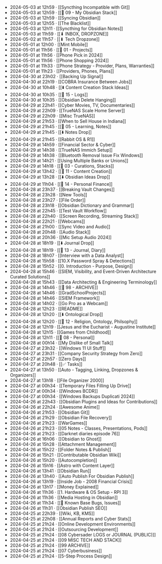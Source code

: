 - 2024-05-03 at 12h59 · [[Syncthing Incompatible with Git]]
- 2024-05-03 at 12h59 · [[📁 09 - My Obsidian Stack]]
- 2024-05-03 at 12h59 · [[Syncing Obsidian]]
- 2024-05-03 at 12h55 · [[The Blacklist]]
- 2024-05-03 at 12h11 · [[Syncthing for Obsidian Notes]]
- 2024-05-03 at 11h59 · [[⬇ INBOX, DROPZONE]]
- 2024-05-02 at 11h57 · [[⬇ Tech Dropzone]]
- 2024-05-01 at 12h00 · [[Mint Mobile]]
- 2024-05-01 at 11h56 · [[📁 01 - Projects]]
- 2024-05-01 at 11h56 · [[Phone Pick in 2024]]
- 2024-05-01 at 11h56 · [[Phone Shopping 2024]]
- 2024-05-01 at 11h33 · [[Phone Strategy - Provider, Plans, Warranties]]
- 2024-05-01 at 11h23 · [[Providers, Phones, Plans]]
- 2024-04-30 at 23h02 · [[Backing Up Signal]]
- 2024-04-30 at 22h19 · [[COBRA Insurance Between Jobs]]
- 2024-04-30 at 10h48 · [[⬇️ Content Creation Stack Ideas]]
- 2024-04-30 at 10h35 · [[📁 15 - Logs]]
- 2024-04-30 at 10h35 · [[Obsidian Delete Hanging]]
- 2024-04-29 at 22h41 · [[Cyber Movies, TV, Documentaries]]
- 2024-04-29 at 22h09 · [[TrueNAS Scale Home Server]]
- 2024-04-29 at 22h09 · [[Misc TrueNAS]]
- 2024-04-29 at 21h53 · [[When to Sell House in Indiana]]
- 2024-04-29 at 21h45 · [[📁 05 - Learning, Notes]]
- 2024-04-29 at 21h45 · [[⬇️ Notes Drop]]
- 2024-04-29 at 21h45 · [[Rabbit OS & R1]]
- 2024-04-29 at 14h59 · [[Financial Sector & Cyber]]
- 2024-04-29 at 14h38 · [[TrueNAS Immich Setup]]
- 2024-04-29 at 14h38 · [[Bluetooth Removal Issue Fix Windows]]
- 2024-04-29 at 14h21 · [[Using Multiple Banks or Unions]]
- 2024-04-29 at 14h18 · [[📁 03 - Curations, Stacks]]
- 2024-04-29 at 13h42 · [[📁 11 - Content Creation]]
- 2024-04-29 at 13h28 · [[⬇️ Obsidian Ideas Drop]]
- 2024-04-29 at 11h04 · [[📁 14 - Personal Finance]]
- 2024-04-28 at 23h37 · [[Breaking Vault Changes]]
- 2024-04-28 at 23h28 · [[New Tools]]
- 2024-04-28 at 23h27 · [[File Order]]
- 2024-04-28 at 23h18 · [[Obsidian Dictionary and Grammar]]
- 2024-04-28 at 22h45 · [[Test Vault Workflow]]
- 2024-04-28 at 22h40 · [[Screen Recording, Streaming Stack]]
- 2024-04-28 at 22h21 · [[Webcams]]
- 2024-04-28 at 21h00 · [[Sync Video and Audio]]
- 2024-04-28 at 20h48 · [[Audio Stack]]
- 2024-04-28 at 20h36 · [[Mic Setup Audio 2024]]
- 2024-04-28 at 18h19 · [[⬇️ Journal Drop]]
- 2024-04-28 at 18h19 · [[📁 13 - Journal, Diary]]
- 2024-04-28 at 18h07 · [[Interview with a Data Analyst]]
- 2024-04-28 at 15h58 · [[10.X Password Spray & Detections]]
- 2024-04-28 at 15h52 · [[0. Introduction - Purpose, Design]]
- 2024-04-28 at 15h46 · [[SIEM, Visibility, and Event-Driven Architecture Curated Solutions]]
- 2024-04-28 at 15h43 · [[Data Architecting & Engineering Terminology]]
- 2024-04-28 at 14h46 · [[📁 98 - ARCHIVE]]
- 2024-04-28 at 14h46 · [[GradSchoolProjects]]
- 2024-04-28 at 14h46 · [[SIEM Framework]]
- 2024-04-28 at 14h02 · [[Go Pro as a Webcam]]
- 2024-04-28 at 12h23 · [[README]]
- 2024-04-28 at 12h20 · [[⬇️ Ontological Drop]]
- 2024-04-28 at 12h20 · [[📁 12 - Religion, Ontology, Philsophy]]
- 2024-04-28 at 12h19 · [[Jesus and the Eucharist - Augustine Institute]]
- 2024-04-28 at 12h15 · [[Games from Childhood]]
- 2024-04-28 at 12h11 · [[📁 08 - Personal]]
- 2024-04-28 at 00h14 · [[My Dislike of Small Talk]]
- 2024-04-27 at 23h32 · [[Windows 11 UI Stuff]]
- 2024-04-27 at 23h31 · [[Company Security Strategy from Zero]]
- 2024-04-27 at 22h57 · [[Zero Days]]
- 2024-04-27 at 20h48 · [[✅ Tasks]]
- 2024-04-27 at 13h50 · [[Auto - Tagging, Linking, Dropzones & Organizers]]
- 2024-04-27 at 13h18 · [[File Organizer 2000]]
- 2024-04-27 at 00h34 · [[Temporary Files Filling Up Drive]]
- 2024-04-27 at 00h34 · [[Windows BCDR]]
- 2024-04-27 at 00h34 · [[Windows Backups Duplicati 2024]]
- 2024-04-26 at 22h43 · [[Obsidian Plugins and Ideas for Contributions]]
- 2024-04-26 at 22h24 · [[Awesome Anime]]
- 2024-04-26 at 21h53 · [[Obsidian Git]]
- 2024-04-26 at 21h29 · [[Obsidian File Recovery]]
- 2024-04-26 at 21h23 · [[WarGames]]
- 2024-04-26 at 21h23 · [[05 Notes - Classes, Presentations, Pods]]
- 2024-04-26 at 21h23 · [[Darknet diaries episode 76]]
- 2024-04-26 at 16h06 · [[Obsidian to Ghost]]
- 2024-04-26 at 15h28 · [[Attachment Management]]
- 2024-04-26 at 15h22 · [[Folder Notes & Publish]]
- 2024-04-26 at 15h21 · [[Contributable Obsidian Wiki]]
- 2024-04-26 at 15h20 · [[Autocompletion]]
- 2024-04-26 at 15h16 · [[Astro with Content Layer]]
- 2024-04-26 at 13h41 · [[Obsidian Run]]
- 2024-04-26 at 13h40 · [[Auto Publish For Obsidian Publish]]
- 2024-04-26 at 13h19 · [[Inside Job - 2008 Financial Crisis]]
- 2024-04-26 at 13h17 · [[Money Explained]]
- 2024-04-26 at 11h36 · [[1. Hardware & OS Setup - RPI 3]]
- 2024-04-26 at 11h36 · [[Media Hosting in Obsidian]]
- 2024-04-26 at 11h34 · [[🐛 Known Base Bugs, Issues]]
- 2024-04-26 at 11h31 · [[Obsidian Publish SEO]]
- 2024-04-25 at 22h39 · [[Wiki, KB, KMS]]
- 2024-04-25 at 22h08 · [[Annual Reports and Cyber Stats]]
- 2024-04-25 at 21h24 · [[Online Development Environments]]
- 2024-04-25 at 21h24 · [[Outsourcing Development]]
- 2024-04-25 at 21h24 · [[08 Cybersader LOGS or JOURNAL (PUBLIC)]]
- 2024-04-25 at 21h24 · [[09 MISC TECH AND STACK]]
- 2024-04-25 at 21h24 · [[99 ARCHIVE]]
- 2024-04-25 at 21h24 · [[07 Cyberbusiness]]
- 2024-04-25 at 21h24 · [[5-Step Process Design]]
